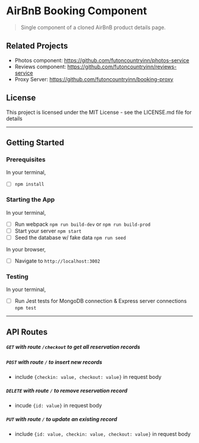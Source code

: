 # AirBnB Booking Component

> Single component of a cloned AirBnB product details page.

## Related Projects

  - Photos component: https://github.com/futoncountryinn/photos-service
  - Reviews component: https://github.com/futoncountryinn/reviews-service
  - Proxy Server: https://github.com/futoncountryinn/booking-proxy

## License
This project is licensed under the MIT License - see the LICENSE.md file for details

---

## Getting Started

### Prerequisites
In your terminal,
- [ ] `npm install`

### Starting the App
In your terminal,
- [ ] Run webpack `npm run build-dev` or `npm run build-prod`
- [ ] Start your server `npm start`
- [ ] Seed the database w/ fake data `npm run seed`

In your browser,
- [ ] Navigate to `http://localhost:3002`

### Testing
In your terminal,
- [ ] Run Jest tests for MongoDB connection & Express server connections `npm test`

---

## API Routes

##### `GET` with route `/checkout` to get all reservation records

##### `POST` with route `/` to insert new records
- include `{checkin: value, checkout: value}` in request body

##### `DELETE` with route `/` to remove reservation record
- incude `{id: value}` in request body

##### `PUT` with route `/` to update an existing record
- include `{id: value, checkin: value, checkout: value}` in request body